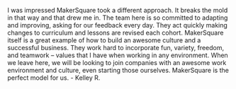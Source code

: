 I was impressed MakerSquare took a different approach. It breaks the mold in
that way and that drew me in. The team here is so committed to adapting and
improving, asking for our feedback every day. They act quickly making changes
to curriculum and lessons are revised each cohort. MakerSquare itself is a
great example of how to build an awesome culture and a successful business.
They work hard to incorporate fun, variety, freedom, and teamwork – values
that I have when working in any environment. When we leave here, we will be
looking to join companies with an awesome work environment and culture, even
starting those ourselves. MakerSquare is the perfect model for us. - Kelley R.

